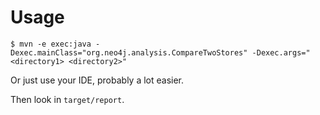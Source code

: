 # Usage

	$ mvn -e exec:java -Dexec.mainClass="org.neo4j.analysis.CompareTwoStores" -Dexec.args="<directory1> <directory2>"

Or just use your IDE, probably a lot easier.

Then look in `target/report`.